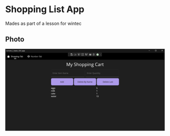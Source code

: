 # Shopping List App
Mades as part of a lesson for wintec
## Photo
![alt text](https://raw.githubusercontent.com/Dunvantkai/Shopping-Cart-GUI-app/refs/heads/master/Photos/Screenshot.png)
